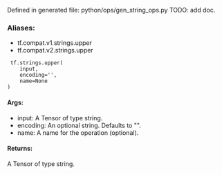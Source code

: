 Defined in generated file: python/ops/gen_string_ops.py
TODO: add doc.
### Aliases:
- tf.compat.v1.strings.upper
- tf.compat.v2.strings.upper

```
 tf.strings.upper(
    input,
    encoding='',
    name=None
)
```
#### Args:
- input: A Tensor of type string.
- encoding: An optional string. Defaults to "".
- name: A name for the operation (optional).
#### Returns:
A Tensor of type string.
